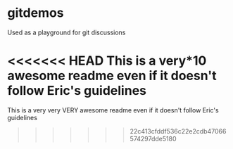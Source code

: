 # gitdemos
Used as a playground for git discussions

<<<<<<< HEAD
This is a very*10 awesome readme even if it doesn't follow Eric's guidelines
=======
This is a very very VERY awesome readme even if it doesn't follow Eric's guidelines
>>>>>>> 22c413cfddf536c22e2cdb47066574297dde5180
